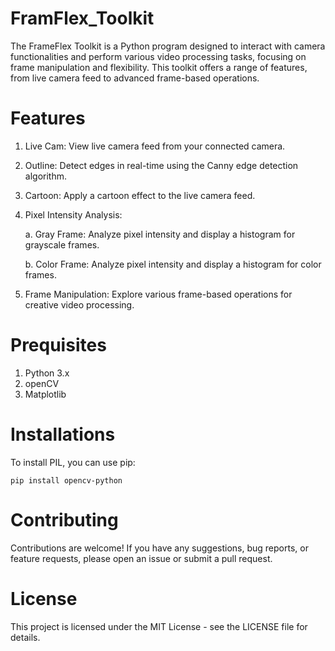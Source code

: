 # FramFlex_Toolkit
The FrameFlex Toolkit is a Python program designed to interact with camera functionalities and perform various video processing tasks, focusing on frame manipulation and flexibility. This toolkit offers a range of features, from live camera feed to advanced frame-based operations.

# Features
1. Live Cam: View live camera feed from your connected camera.

2. Outline: Detect edges in real-time using the Canny edge detection algorithm.

3. Cartoon: Apply a cartoon effect to the live camera feed.

4. Pixel Intensity Analysis:

   a. Gray Frame: Analyze pixel intensity and display a histogram for grayscale frames.

   b. Color Frame: Analyze pixel intensity and display a histogram for color frames.

6. Frame Manipulation: Explore various frame-based operations for creative video processing.

# Prequisites
1. Python 3.x
2. openCV
3. Matplotlib

# Installations
To install PIL, you can use pip:
            
    pip install opencv-python

# Contributing
Contributions are welcome! If you have any suggestions, bug reports, or feature requests, please open an issue or submit a pull request.

# License
This project is licensed under the MIT License - see the LICENSE file for details.
